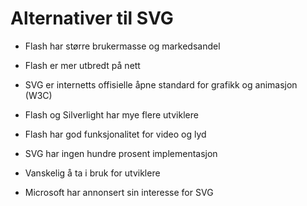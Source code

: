 # Alternativer til SVG #

* Flash har større brukermasse og markedsandel
* Flash er mer utbredt på nett

* SVG er internetts offisielle åpne standard for grafikk og animasjon (W3C)
* Flash og Silverlight har mye flere utviklere

* Flash har god funksjonalitet for video og lyd
* SVG har ingen hundre prosent implementasjon
* Vanskelig å ta i bruk for utviklere
* Microsoft har annonsert sin interesse for SVG
